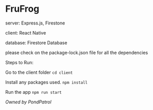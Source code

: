 # FruFrog

server: Express.js, Firestone

client: React Native 

database: Firestore Database

please check on the package-lock.json file for all the dependencies

Steps to Run:

Go to the client folder
```cd client```

Install any packages used.
```npm install``` 

Run the app
```npm run start```

*Owned by PondPatrol*


